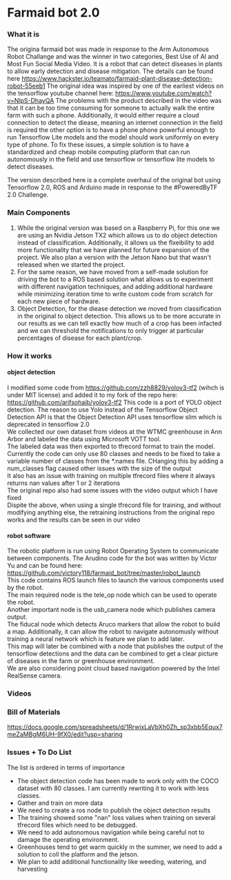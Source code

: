 # Farmaid bot 2.0
### What it is
The origina farmaid bot was made in response to the Arm Autonomous Robot Challange and was the winner in two categories, Best Use of AI and Most Fun Social Media Video.
It is a robot that can detect diseases in plants to allow early detection and disease mitigation.
The details can be found here https://www.hackster.io/teamato/farmaid-plant-disease-detection-robot-55eeb1
The original idea was inspired by one of the earliest videos on the tensorflow youtube channel here: https://www.youtube.com/watch?v=NlpS-DhayQA
The problems with the product described in the video was that it can be too time consuming for someone to actually walk the entire farm with such a phone. Additionally, it would either require a cloud connection to detect the diease, meaning an internet connection in the field is required the other option is to have a phone phone powerful enough to run Tensorflow Lite models and the model should work uniformly on every type of phone. To fix these issues, a simple solution is to have a standardized and cheap mobile computing platform that can run autonomously in the field and use tensorflow or tensorflow lite models to detect diseases.

The version described here is a complete overhaul of the original bot using Tensorflow 2.0, ROS and Arduino made in response to the #PoweredByTF 2.0 Challenge. 

### Main Components
<ol>
<li> 
While the original version was based on a Raspberry Pi, for this one we are using an Nvidia Jetson TX2 which allows us to do object detection instead of classification. Additionally, it allows us the flxeibility to add more functionality that we have planned for future expansion of the project.
We also plan a version with the Jetson Nano but that wasn't released when we started the project.
</li>
<li>
For the same reason, we have moved from a self-made solution for driving the bot to a ROS based solution what allows us to experiment with different navigation techniques, and adding additional hardware while minimizing iteration time to write custom code from scratch for each new piece of hardware.
</li>
<li>
Object Detection, for the diease detection we moved from classification in the original to object detection. This allows us to be more accurate in our results as we can tell exactly how much of a crop has been infacted and we can threshold the notifications to only trigger at particular percentages of disease for each plant/crop.
</li>
</ol>

### How it works
#### object detection
I modified some code from https://github.com/zzh8829/yolov3-tf2 (wihch is under MIT license) and added it to my fork of the repo here: https://github.com/arifsohaib/yolov3-tf2
This code is a port of YOLO object detection. The reason to use Yolo instead of the Tensorflow Object  Detection API is that the Object Detection API uses tensorflow slim which is deprecated in tensorflow 2.0<br>
We collected our own dataset from videos at the WTMC greenhouse in Ann Arbor and labeled the data using Microsoft VOTT tool. <br>
The labeled data was then exported to tfrecord format to train the model.<br>
Currently the code can only use 80 classes and needs to be fixed to take a variable number of classes from the *.names file. CHanging this by adding a num_classes flag caused other issues with the size of the output <br>
It also has an issue with training on multiple tfrecord files where it always returns nan values after 1 or 2 iterations <br>
The original repo also had some issues with the video output which I have fixed<br>
Dispite the above, when using a single tfrecord file for training, and without modifying anything else, the retraining instructions from the original repo works and the results can be seen in our video <br>

#### robot software
The robotic platform is run using Robot Operating System to communicate between components. The Arudino code for the bot was written by Victor Yu and can be found here: https://github.com/victory118/farmaid_bot/tree/master/robot_launch <br>
This code contains ROS launch files to launch the various components used by the robot.<br>
The main required node is the tele_op node which can be used to operate the robot.<br>
Another important node is the usb_camera node which publishes camera output.<br>
The fiducal node which detects Aruco markers that allow the robot to build a map. Additionally, it can allow the robot to navigate autonomusly without training a neural network which is feature we plan to add later.<br>
This map will later be combined with a node that publishes the output of the tensorflow detections and the data can be combined to get a clear picture of diseases in the farm or greenhouse environment.<br>
We are also considering point cloud based navigation powered by the Intel RealSense camera.<br>

### Videos

### Bill of Materials
https://docs.google.com/spreadsheets/d/1RrwixLaVbXh0Zh_sp3xbb5Equx7meZaMBgM6UH-9fX0/edit?usp=sharing

### Issues + To Do List
The list is ordered in terms of importance
<ul>
<li>
The object detection code has been made to work only with the COCO dataset with 80 classes. I am currently rewriting it to work with less classes.
</li>
<li>
Gather and train on more data
</li>
<li>
We need to create a ros node to publish the object detection results
</li>
<li>
The training showed some "nan" loss values when training on several tfrecord files which need to be debugged.
</li>
<li>
We need to add autonomous navigation while being careful not to damage the operating environment.
</li>
<li>
Greenhouses tend to get warm quickly in the summer, we need to add a solution to coll the platform and the jetson.
</li>
<li>
We plan to add additional functionality like weeding, watering, and harvesting
</li>
</ul>